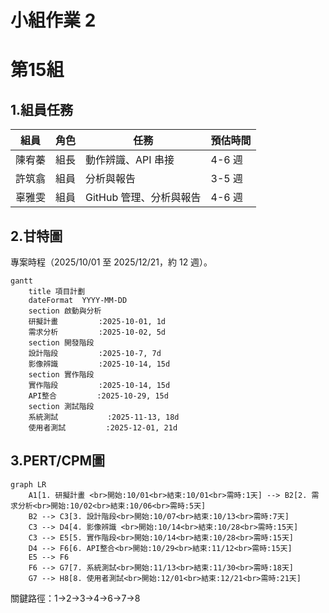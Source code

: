 # 小組作業 2

# 第15組
 
## 1.組員任務

| 組員   | 角色 | 任務                                                                 | 預估時間 |
|--------|------|--------------------------------------------------------------------------|----------|
| 陳宥蓁 | 組長 | 動作辨識、API 串接 | 4-6 週   | 
| 許筑翕 | 組員 | 分析與報告 | 3-5 週   | 
| 辜雅雯 | 組員 | GitHub 管理、分析與報告 | 4-6 週   |

## 2.甘特圖

專案時程（2025/10/01 至 2025/12/21，約 12 週）。

```mermaid
gantt
    title 項目計劃
    dateFormat  YYYY-MM-DD
    section 啟動與分析
    研擬計畫         :2025-10-01, 1d
    需求分析         :2025-10-02, 5d
    section 開發階段
    設計階段         :2025-10-7, 7d
    影像辨識         :2025-10-14, 15d
    section 實作階段
    實作階段         :2025-10-14, 15d
    API整合         :2025-10-29, 15d
    section 測試階段
    系統測試           :2025-11-13, 18d
    使用者測試         :2025-12-01, 21d
```


## 3.PERT/CPM圖

```mermaid
graph LR
    A1[1. 研擬計畫 <br>開始:10/01<br>結束:10/01<br>需時:1天] --> B2[2. 需求分析<br>開始:10/02<br>結束:10/06<br>需時:5天]
    B2 --> C3[3. 設計階段<br>開始:10/07<br>結束:10/13<br>需時:7天]
    C3 --> D4[4. 影像辨識 <br>開始:10/14<br>結束:10/28<br>需時:15天]
    C3 --> E5[5. 實作階段<br>開始:10/14<br>結束:10/28<br>需時:15天]
    D4 --> F6[6. API整合<br>開始:10/29<br>結束:11/12<br>需時:15天]
    E5 --> F6
    F6 --> G7[7. 系統測試<br>開始:11/13<br>結束:11/30<br>需時:18天]
    G7 --> H8[8. 使用者測試<br>開始:12/01<br>結束:12/21<br>需時:21天]
```




關鍵路徑：1->2->3->4->6->7->8
